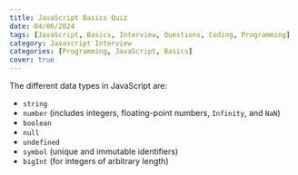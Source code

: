 ```yaml
---
title: JavaScript Basics Quiz
date: 04/06/2024
tags: [JavaScript, Basics, Interview, Questions, Coding, Programming]
category: Javascript Interview
categories: [Programming, JavaScript, Basics]
cover: true
---
```


The different data types in JavaScript are:
  - `string`
  - `number` (includes integers, floating-point numbers, `Infinity`, and `NaN`)
  - `boolean`
  - `null`
  - `undefined`
  - `symbol` (unique and immutable identifiers)
  - `bigInt` (for integers of arbitrary length)
